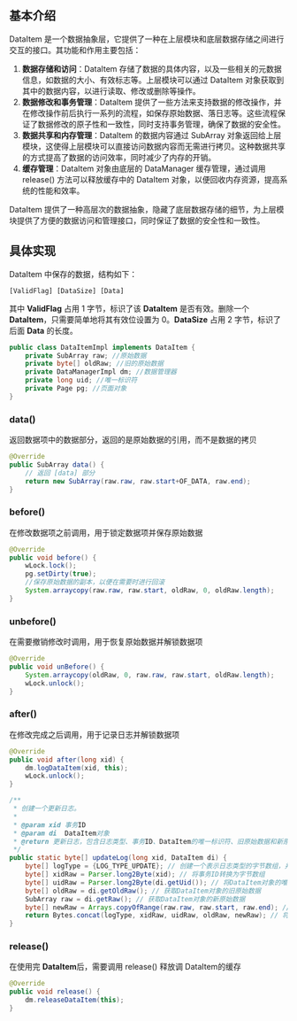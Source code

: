 ## 基本介绍
DataItem 是一个数据抽象层，它提供了一种在上层模块和底层数据存储之间进行交互的接口。其功能和作用主要包括：

1. **数据存储和访问**：DataItem 存储了数据的具体内容，以及一些相关的元数据信息，如数据的大小、有效标志等。上层模块可以通过 DataItem 对象获取到其中的数据内容，以进行读取、修改或删除等操作。
2. **数据修改和事务管理**：DataItem 提供了一些方法来支持数据的修改操作，并在修改操作前后执行一系列的流程，如保存原始数据、落日志等。这些流程保证了数据修改的原子性和一致性，同时支持事务管理，确保了数据的安全性。
3. **数据共享和内存管理**：DataItem 的数据内容通过 SubArray 对象返回给上层模块，这使得上层模块可以直接访问数据内容而无需进行拷贝。这种数据共享的方式提高了数据的访问效率，同时减少了内存的开销。
4. **缓存管理**：DataItem 对象由底层的 DataManager 缓存管理，通过调用 release() 方法可以释放缓存中的 DataItem 对象，以便回收内存资源，提高系统的性能和效率。

DataItem 提供了一种高层次的数据抽象，隐藏了底层数据存储的细节，为上层模块提供了方便的数据访问和管理接口，同时保证了数据的安全性和一致性。
## 具体实现
DataItem 中保存的数据，结构如下：
```
[ValidFlag] [DataSize] [Data]
```
其中 **ValidFlag** 占用 1 字节，标识了该 **DataItem** 是否有效。删除一个 **DataItem**，只需要简单地将其有效位设置为 0。**DataSize** 占用 2 字节，标识了后面 **Data** 的长度。
```java
public class DataItemImpl implements DataItem {
    private SubArray raw; //原始数据
    private byte[] oldRaw; //旧的原始数据
    private DataManagerImpl dm; //数据管理器
    private long uid; //唯一标识符
    private Page pg; //页面对象
}
```
### data()
返回数据项中的数据部分，返回的是原始数据的引用，而不是数据的拷贝
```java
@Override
public SubArray data() {
    // 返回 [data] 部分
    return new SubArray(raw.raw, raw.start+OF_DATA, raw.end);
}
```
### before()
在修改数据项之前调用，用于锁定数据项并保存原始数据
```java
@Override
public void before() {
    wLock.lock();
    pg.setDirty(true);
    //保存原始数据的副本，以便在需要时进行回滚
    System.arraycopy(raw.raw, raw.start, oldRaw, 0, oldRaw.length); 
}
```
### unbefore()
在需要撤销修改时调用，用于恢复原始数据并解锁数据项
```java
@Override
public void unBefore() {
    System.arraycopy(oldRaw, 0, raw.raw, raw.start, oldRaw.length);
    wLock.unlock();
}
```
### after()
在修改完成之后调用，用于记录日志并解锁数据项
```java
@Override
public void after(long xid) {
    dm.logDataItem(xid, this);
    wLock.unlock();
}

/**
 * 创建一个更新日志。
 *
 * @param xid 事务ID
 * @param di  DataItem对象
 * @return 更新日志，包含日志类型、事务ID、DataItem的唯一标识符、旧原始数据和新原始数据
 */
public static byte[] updateLog(long xid, DataItem di) {
    byte[] logType = {LOG_TYPE_UPDATE}; // 创建一个表示日志类型的字节数组，并设置其值为LOG_TYPE_UPDATE
    byte[] xidRaw = Parser.long2Byte(xid); // 将事务ID转换为字节数组
    byte[] uidRaw = Parser.long2Byte(di.getUid()); // 将DataItem对象的唯一标识符转换为字节数组
    byte[] oldRaw = di.getOldRaw(); // 获取DataItem对象的旧原始数据
    SubArray raw = di.getRaw(); // 获取DataItem对象的新原始数据
    byte[] newRaw = Arrays.copyOfRange(raw.raw, raw.start, raw.end); // 将新原始数据转换为字节数组
    return Bytes.concat(logType, xidRaw, uidRaw, oldRaw, newRaw); // 将所有字节数组连接在一起，形成一个完整的更新日志，并返回这个日志
}
```
### release()
在使用完 **DataItem**后，需要调用 release() 释放调 DataItem的缓存
```java
@Override
public void release() {
    dm.releaseDataItem(this);
}
```
